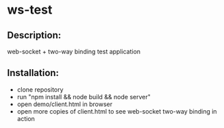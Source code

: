 ws-test
=======

Description:
-------
web-socket + two-way binding test application

Installation:
-------
- clone repository
- run "npm install && node build && node server"
- open demo/client.html in browser
- open more copies of client.html to see web-socket two-way binding in action
